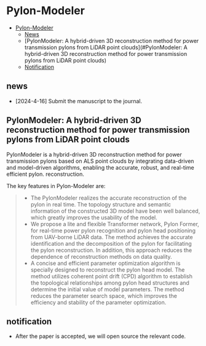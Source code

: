 # Pylon-Modeler
- [Pylon-Modeler](#Pylon-Modeler)
  - [News](#news)
  - [PylonModeler: A hybrid-driven 3D reconstruction method for power transmission pylons from LiDAR point clouds](#PylonModeler: A hybrid-driven 3D reconstruction method for power transmission pylons from LiDAR point clouds)
  - [Notification](#notification)
## news
* [2024-4-16] Submit the manuscript to the journal.

## PylonModeler: A hybrid-driven 3D reconstruction method for power transmission pylons from LiDAR point clouds
PylonModeler is a hybrid-driven 3D reconstruction method for power transmission pylons based on ALS point clouds by integrating data-driven and model-driven algorithms, enabling the accurate, robust, and real-time efficient pylon. reconstruction. 

The key features in Pylon-Modeler are:
> * The PylonModeler realizes the accurate reconstruction of the pylon in real time. The topology structure and semantic information of the constructed 3D model have been well balanced, which greatly improves the usability of the model.
> * We propose a lite and flexible Transformer network, Pylon Former, for real-time power pylon recognition and pylon head positioning from UAV-borne LiDAR data. The method achieves the accurate identification and the decomposition of the pylon for facilitating the pylon reconstruction. In addition, this approach reduces the dependence of reconstruction methods on data quality.
> * A concise and efficient parameter optimization algorithm is specially designed to reconstruct the pylon head model. The method utilizes coherent point drift (CPD) algorithm to establish the topological relationships among pylon head structures and determine the initial value of model parameters. The method reduces the parameter search space, which improves the efficiency and stability of the parameter optimization.

## notification
* After the paper is accepted, we will open source the relevant code.
